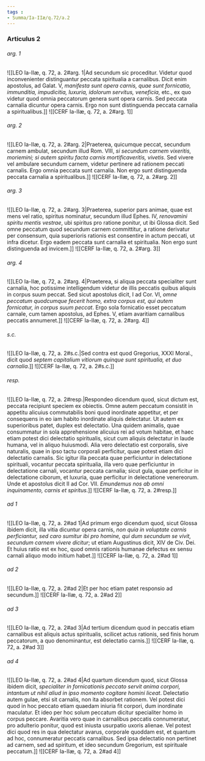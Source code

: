 ```yaml
---
tags : 
- Summa/Ia-IIæ/q.72/a.2
---
```


### Articulus 2

###### arg. 1
![[LEO Ia-IIæ, q. 72, a. 2#arg. 1|Ad secundum sic proceditur. Videtur quod inconvenienter distinguantur peccata spiritualia a carnalibus. Dicit enim apostolus, ad Galat. V, *manifesta sunt opera carnis, quae sunt fornicatio, immunditia, impudicitia, luxuria, idolorum servitus, veneficia,* etc., ex quo videtur quod omnia peccatorum genera sunt opera carnis. Sed peccata carnalia dicuntur opera carnis. Ergo non sunt distinguenda peccata carnalia a spiritualibus.]]
![[CERF Ia-IIæ, q. 72, a. 2#arg. 1]]

###### arg. 2
![[LEO Ia-IIæ, q. 72, a. 2#arg. 2|Praeterea, quicumque peccat, secundum carnem ambulat, secundum illud Rom. VIII, *si secundum carnem vixeritis, moriemini; si autem spiritu facta carnis mortificaveritis, vivetis*. Sed vivere vel ambulare secundum carnem, videtur pertinere ad rationem peccati carnalis. Ergo omnia peccata sunt carnalia. Non ergo sunt distinguenda peccata carnalia a spiritualibus.]]
![[CERF Ia-IIæ, q. 72, a. 2#arg. 2]]

###### arg. 3
![[LEO Ia-IIæ, q. 72, a. 2#arg. 3|Praeterea, superior pars animae, quae est mens vel ratio, spiritus nominatur, secundum illud Ephes. IV, *renovamini spiritu mentis vestrae*, ubi spiritus pro ratione ponitur, ut ibi Glossa dicit. Sed omne peccatum quod secundum carnem committitur, a ratione derivatur per consensum, quia superioris rationis est consentire in actum peccati, ut infra dicetur. Ergo eadem peccata sunt carnalia et spiritualia. Non ergo sunt distinguenda ad invicem.]]
![[CERF Ia-IIæ, q. 72, a. 2#arg. 3]]

###### arg. 4
![[LEO Ia-IIæ, q. 72, a. 2#arg. 4|Praeterea, si aliqua peccata specialiter sunt carnalia, hoc potissime intelligendum videtur de illis peccatis quibus aliquis in corpus suum peccat. Sed sicut apostolus dicit, I ad Cor. VI, *omne peccatum quodcumque fecerit homo, extra corpus est, qui autem fornicatur, in corpus suum peccat*. Ergo sola fornicatio esset peccatum carnale, cum tamen apostolus, ad Ephes. V, etiam avaritiam carnalibus peccatis annumeret.]]
![[CERF Ia-IIæ, q. 72, a. 2#arg. 4]]

###### s.c.
![[LEO Ia-IIæ, q. 72, a. 2#s.c.|Sed contra est quod Gregorius, XXXI Moral., dicit quod *septem capitalium vitiorum quinque sunt spiritualia, et duo carnalia*.]]
![[CERF Ia-IIæ, q. 72, a. 2#s.c.]]

###### resp.
![[LEO Ia-IIæ, q. 72, a. 2#resp.|Respondeo dicendum quod, sicut dictum est, peccata recipiunt speciem ex obiectis. Omne autem peccatum consistit in appetitu alicuius commutabilis boni quod inordinate appetitur, et per consequens in eo iam habito inordinate aliquis delectatur. Ut autem ex superioribus patet, duplex est delectatio. Una quidem animalis, quae consummatur in sola apprehensione alicuius rei ad votum habitae, et haec etiam potest dici delectatio spiritualis, sicut cum aliquis delectatur in laude humana, vel in aliquo huiusmodi. Alia vero delectatio est corporalis, sive naturalis, quae in ipso tactu corporali perficitur, quae potest etiam dici delectatio carnalis. Sic igitur illa peccata quae perficiuntur in delectatione spirituali, vocantur peccata spiritualia, illa vero quae perficiuntur in delectatione carnali, vocantur peccata carnalia; sicut gula, quae perficitur in delectatione ciborum, et luxuria, quae perficitur in delectatione venereorum. Unde et apostolus dicit II ad Cor. VII. *Emundemus nos ab omni inquinamento, carnis et spiritus*.]]
![[CERF Ia-IIæ, q. 72, a. 2#resp.]]

###### ad 1
![[LEO Ia-IIæ, q. 72, a. 2#ad 1|Ad primum ergo dicendum quod, sicut Glossa ibidem dicit, illa vitia dicuntur opera carnis, *non quia in voluptate carnis perficiantur, sed caro sumitur ibi pro homine, qui dum secundum se vivit, secundum carnem vivere dicitur*; ut etiam Augustinus dicit, XIV de Civ. Dei. Et huius ratio est ex hoc, quod omnis rationis humanae defectus ex sensu carnali aliquo modo initium habet.]]
![[CERF Ia-IIæ, q. 72, a. 2#ad 1]]

###### ad 2
![[LEO Ia-IIæ, q. 72, a. 2#ad 2|Et per hoc etiam patet responsio ad secundum.]]
![[CERF Ia-IIæ, q. 72, a. 2#ad 2]]

###### ad 3
![[LEO Ia-IIæ, q. 72, a. 2#ad 3|Ad tertium dicendum quod in peccatis etiam carnalibus est aliquis actus spiritualis, scilicet actus rationis, sed finis horum peccatorum, a quo denominantur, est delectatio carnis.]]
![[CERF Ia-IIæ, q. 72, a. 2#ad 3]]

###### ad 4
![[LEO Ia-IIæ, q. 72, a. 2#ad 4|Ad quartum dicendum quod, sicut Glossa ibidem dicit, *specialiter in fornicationis peccato servit anima corpori, intantum ut nihil aliud in ipso momento cogitare homini liceat*. Delectatio autem gulae, etsi sit carnalis, non ita absorbet rationem. Vel potest dici quod in hoc peccato etiam quaedam iniuria fit corpori, dum inordinate maculatur. Et ideo per hoc solum peccatum dicitur specialiter homo in corpus peccare. Avaritia vero quae in carnalibus peccatis connumeratur, pro adulterio ponitur, quod est iniusta usurpatio uxoris alienae. Vel potest dici quod res in qua delectatur avarus, corporale quoddam est, et quantum ad hoc, connumeratur peccatis carnalibus. Sed ipsa delectatio non pertinet ad carnem, sed ad spiritum, et ideo secundum Gregorium, est spirituale peccatum.]]
![[CERF Ia-IIæ, q. 72, a. 2#ad 4]]


